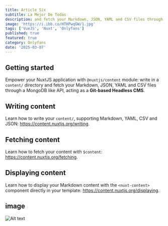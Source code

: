 ```yaml
---
title: Article Six
subtitle: La Mejor De Todas
description: and fetch your Markdown, JSON, YAML and CSV files through a MongoDB like API, acting as a Git-based Headless CMS.
image: 'https://i.ibb.co/HTHPwqGW/1.jpg'
tags: ['VueJS', 'Nuxt', 'Onlyfans']
published: true
featured: true
category: Onlyfans
date: '2025-03-07'
---
```


## Getting started

Empower your NuxtJS application with `@nuxtjs/content` module: write in a `content/` directory and fetch your Markdown, JSON, YAML and CSV files through a MongoDB like API, acting as a **Git-based Headless CMS**.

## Writing content

Learn how to write your `content/`, supporting Markdown, YAML, CSV and JSON: https://content.nuxtjs.org/writing.

## Fetching content

Learn how to fetch your content with `$content`: https://content.nuxtjs.org/fetching.

## Displaying content

Learn how to display your Markdown content with the `<nuxt-content>` component directly in your template: https://content.nuxtjs.org/displaying.

## image

![Alt text](https://res.cloudinary.com/redfern-web/image/upload/v1599840408/redfern-dev/png/nuxt.png)
